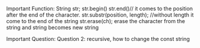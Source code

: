 Important Function:
String str;
str.begin()
str.end()// it comes to the position after the end of the character.
str.substr(position, length); //without length it come to the end of the string
str.erase(ch); erase the character from the string and string becomes new string


Important Question:
Question 2:
recursive, how to change the const string

